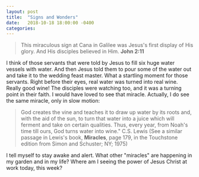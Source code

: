 ```yaml
---
layout: post
title:  "Signs and Wonders"
date:   2018-10-18 18:00:00 -0400
categories:
---
```

> This miraculous sign at Cana in Galilee was Jesus's first display of His glory. And His disciples believed in Him. **John 2:11**

I think of those servants that were told by Jesus to fill six huge water vessels with water. And then Jesus told them to pour some of the water out and take it to the wedding feast master. What a startling moment for those servants. Right before their eyes, real water was turned into real wine. Really good wine! The disciples were watching too, and it was a turning point in their faith. I would have loved to see that miracle. Actually, I do see the same miracle, only in slow motion:

> God creates the vine and teaches it to draw up water by its roots and, with the aid of the sun, to turn that water into a juice which will ferment and take on certain qualities. Thus, every year, from Noah's time till ours, God turns water into wine." C.S. Lewis (See a similar passage in Lewis's book, **Miracles**, page 179, in the Touchstone edition from Simon and Schuster; NY; 1975)

I tell myself to stay awake and alert. What other "miracles" are happening in my garden and in my life? Where am I seeing the power of Jesus Christ at work today, this week?